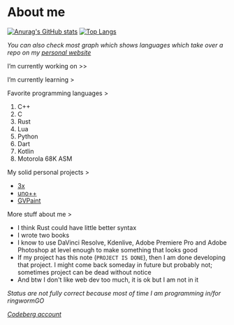 # About me
[![Anurag's GitHub stats](https://github-readme-stats.vercel.app/api?username=Andrej123456789&theme=gruvbox)](https://github.com/anuraghazra/github-readme-stats)
[![Top Langs](https://github-readme-stats.vercel.app/api/top-langs/?username=Andrej123456789&theme=monokai&layout=compact&&langs_count=5)](https://github.com/anuraghazra/github-readme-stats)

*You can also check most graph which shows languages which take over a repo on my [personal website](https://andrej123456789.github.io/)*

I’m currently working on  >>
   
I’m currently learning >
            
Favorite programming languages >
   1. C++
   2. C
   3. Rust
   4. Lua
   5. Python
   6. Dart
   7. Kotlin
   8. Motorola 68K ASM
   
My solid personal projects >
- [3x](https://github.com/Andrej123456789/3x)
- [uno++](https://github.com/Andrej123456789/uno)
- [GVPaint](https://github.com/Andrej123456789/GVPaint)
   
More stuff about me > 
- I think Rust could have little better syntax
- I wrote two books
- I know to use DaVinci Resolve, Kdenlive, Adobe Premiere Pro and Adobe Photoshop at level enough to make something that looks good
- If my project has this note (`PROJECT IS DONE`), then I am done developing that project. I might come back someday in future but probably not; sometimes project can be dead without notice
- And btw I don't like web dev too much, it is ok but I am not in it

*Status are not fully correct because most of time I am programming in/for ringwormGO*

*[Codeberg account](https://codeberg.org/Andrej123456789)*
